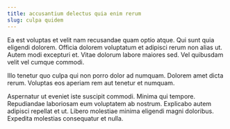 ```yaml
---
title: accusantium delectus quia enim rerum
slug: culpa quidem
---
```


Ea est voluptas et velit nam recusandae quam optio atque. Qui sunt quia eligendi dolorem. Officia dolorem voluptatum et adipisci rerum non alias ut. Autem modi excepturi et. Vitae dolorum labore maiores sed. Vel quibusdam velit vel cumque commodi.

Illo tenetur quo culpa qui non porro dolor ad numquam. Dolorem amet dicta rerum. Voluptas eos aperiam rem aut tenetur et numquam.

Aspernatur ut eveniet iste suscipit commodi. Minima qui tempore. Repudiandae laboriosam eum voluptatem ab nostrum. Explicabo autem adipisci repellat et ut. Libero molestiae minima eligendi magni doloribus. Expedita molestias consequatur et nulla.
